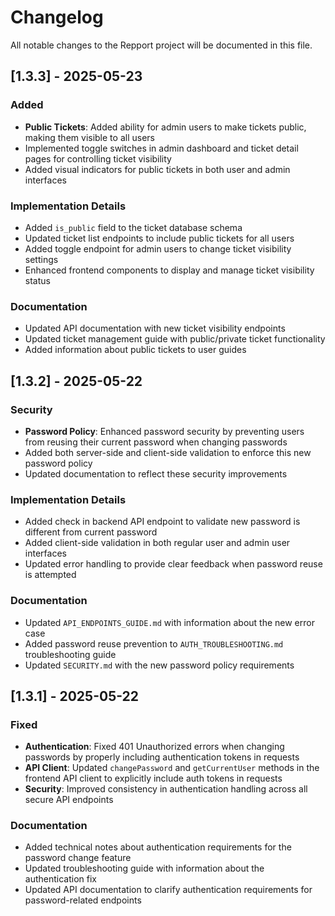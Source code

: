 # Changelog

All notable changes to the Repport project will be documented in this file.

## [1.3.3] - 2025-05-23

### Added
- **Public Tickets**: Added ability for admin users to make tickets public, making them visible to all users
- Implemented toggle switches in admin dashboard and ticket detail pages for controlling ticket visibility
- Added visual indicators for public tickets in both user and admin interfaces

### Implementation Details
- Added `is_public` field to the ticket database schema
- Updated ticket list endpoints to include public tickets for all users
- Added toggle endpoint for admin users to change ticket visibility settings
- Enhanced frontend components to display and manage ticket visibility status

### Documentation
- Updated API documentation with new ticket visibility endpoints
- Updated ticket management guide with public/private ticket functionality
- Added information about public tickets to user guides

## [1.3.2] - 2025-05-22

### Security
- **Password Policy**: Enhanced password security by preventing users from reusing their current password when changing passwords
- Added both server-side and client-side validation to enforce this new password policy
- Updated documentation to reflect these security improvements

### Implementation Details
- Added check in backend API endpoint to validate new password is different from current password
- Added client-side validation in both regular user and admin user interfaces
- Updated error handling to provide clear feedback when password reuse is attempted

### Documentation
- Updated `API_ENDPOINTS_GUIDE.md` with information about the new error case
- Added password reuse prevention to `AUTH_TROUBLESHOOTING.md` troubleshooting guide
- Updated `SECURITY.md` with the new password policy requirements

## [1.3.1] - 2025-05-22

### Fixed
- **Authentication**: Fixed 401 Unauthorized errors when changing passwords by properly including authentication tokens in requests
- **API Client**: Updated `changePassword` and `getCurrentUser` methods in the frontend API client to explicitly include auth tokens in requests
- **Security**: Improved consistency in authentication handling across all secure API endpoints

### Documentation
- Added technical notes about authentication requirements for the password change feature
- Updated troubleshooting guide with information about the authentication fix
- Updated API documentation to clarify authentication requirements for password-related endpoints 